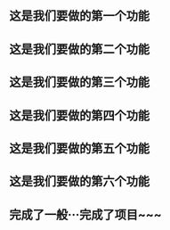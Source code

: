 ## 这是我们要做的第一个功能
## 这是我们要做的第二个功能
## 这是我们要做的第三个功能
## 这是我们要做的第四个功能
## 这是我们要做的第五个功能
## 这是我们要做的第六个功能
## 完成了一般···完成了项目~~~